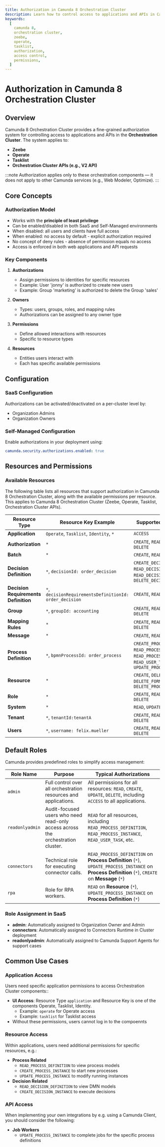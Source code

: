 ```yaml
---
title: Authorization in Camunda 8 Orchestration Cluster
description: Learn how to control access to applications and APIs in Camunda 8's orchestration cluster using the built-in authorization system.
keywords:
  [
    camunda 8,
    orchestration cluster,
    zeebe,
    operate,
    tasklist,
    authorization,
    access control,
    permissions,
  ]
---
```


# Authorization in Camunda 8 Orchestration Cluster

## Overview

Camunda 8 Orchestration Cluster provides a fine-grained authorization system for controlling access to applications and APIs in the **Orchestration Cluster**. The system applies to:

- **Zeebe**
- **Operate**
- **Tasklist**
- **Orchestration Cluster APIs (e.g., V2 API)**

:::note
Authorization applies only to these orchestration components — it does not apply to other Camunda services (e.g., Web Modeler, Optimize).
:::

## Core Concepts

### Authorization Model

- Works with the **principle of least privilege**
- Can be enabled/disabled in both SaaS and Self-Managed environments
- When disabled: all users and clients have full access
- When enabled: no access by default - explicit authorization required
- No concept of deny rules - absence of permission equals no access
- Access is enforced in both web applications and API requests

### Key Components

1. **Authorizations**

   - Assign permissions to identities for specific resources
   - Example: User 'jonny' is authorized to create new users
   - Example: Group 'marketing' is authorized to delete the Group 'sales'

2. **Owners**

   - Types: users, groups, roles, and mapping rules
   - Authorizations can be assigned to any owner type

3. **Permissions**

   - Define allowed interactions with resources
   - Specific to resource types

4. **Resources**
   - Entities users interact with
   - Each has specific available permissions

## Configuration

### SaaS Configuration

Authorizations can be activated/deactivated on a per-cluster level by:

- Organization Admins
- Organization Owners

### Self-Managed Configuration

Enable authorizations in your deployment using:

```yaml
camunda.security.authorizations.enabled: true
```

## Resources and Permissions

### Available Resources

The following table lists all resources that support authorization in Camunda 8 Orchestration Cluster, along with the available permissions per resource. This applies to Camunda 8 Orchestration Cluster (Zeebe, Operate, Tasklist, Orchestration Cluster APIs).

| Resource Type                        | Resource Key Example                                    | Supported Permissions                                                                                                      |
| ------------------------------------ | ------------------------------------------------------- | -------------------------------------------------------------------------------------------------------------------------- |
| **Application**                      | `Operate`, `Tasklist`, `Identity`, `*`                  | `ACCESS`                                                                                                                   |
| **Authorization**                    | `*`                                                     | `CREATE`, `READ`, `UPDATE`, `DELETE`                                                                                       |
| **Batch**                            | `*`                                                     | `CREATE`, `READ`, `DELETE`                                                                                                 |
| **Decision Definition**              | `*`, `decisionId: order_decision`                       | `CREATE_DECISION_INSTANCE`, `READ_DECISION_DEFINITION`, `READ_DECISION_INSTANCE`, `DELETE_DECISION_INSTANCE`               |
| **Decision Requirements Definition** | `*`, `decisionRequirementsDefinitionId: order_decision` | `CREATE`, `READ`, `UPDATE`                                                                                                 |
| **Group**                            | `*`, `groupId: accounting`                              | `CREATE`, `READ`, `UPDATE`, `DELETE`                                                                                       |
| **Mapping Rules**                    | `*`                                                     | `CREATE`, `READ`, `UPDATE`, `DELETE`                                                                                       |
| **Message**                          | `*`                                                     | `CREATE`, `READ`                                                                                                           |
| **Process Definition**               | `*`, `bpmnProcessId: order_process`                     | `CREATE_PROCESS_INSTANCE`, `READ_PROCESS_DEFINITION`, `READ_PROCESS_INSTANCE`, `READ_USER_TASK`, `UPDATE_PROCESS_INSTANCE` |
| **Resource**                         | `*`                                                     | `CREATE`, `DELETE_DRD`, `DELETE_FORM`, `DELETE_PROCESS`                                                                    |
| **Role**                            | `*`                                                     | `CREATE`, `READ`, `UPDATE`, `DELETE`                                                                                       |
| **System**                           | `*`                                                     | `READ`, `UPDATE`                                                                                                           |
| **Tenant**                          | `*`, `tenantId:tenantA`                                 | `CREATE`, `READ`, `UPDATE`, `DELETE`                                                                                       |
| **Users**                            | `*`, `username: felix.mueller`                          | `CREATE`, `READ`, `UPDATE`, `DELETE`                                                                                       |

## Default Roles

Camunda provides predefined roles to simplify access management:

| Role Name       | Purpose                                                                         | Typical Authorizations                                                                                                                              |
| --------------- | ------------------------------------------------------------------------------- | --------------------------------------------------------------------------------------------------------------------------------------------------- |
| `admin`         | Full control over all orchestration resources and applications.                 | All permissions for all resources: `READ`, `CREATE`, `UPDATE`, `DELETE`, including `ACCESS` to all applications.                                    |
| `readonlyadmin` | Audit-focused users who need read-only access across the orchestration cluster. | `READ` for all resources, including `READ_PROCESS_DEFINITION`, `READ_PROCESS_INSTANCE`, `READ_USER_TASK`, etc.                                      |
| `connectors`    | Technical role for executing connector calls.                                   | `READ_PROCESS_DEFINITION` on **Process Definition** (`*`), `UPDATE_PROCESS_INSTANCE` on **Process Definition** (`*`), `CREATE` on **Message** (`*`) |
| `rpa`           | Role for RPA workers.                                                           | `READ` on **Resource** (`*`), `UPDATE_PROCESS_INSTANCE` on **Process Definition** (`*`)                                                             |

### Role Assignment in SaaS

- **admin**: Automatically assigned to Organization Owner and Admin
- **connectors**: Automatically assigned to Connectors Runtime in Cluster deployment
- **readonlyadmin**: Automatically assigned to Camunda Support Agents for support cases

## Common Use Cases

### Application Access

Users need specific application permissions to access Orchestration Cluster components::

- **UI Access**: Resource Type `application` and Resource Key is one of the components Operate, Tasklist, Identity.
  - Example: `operate` for Operate access
  - Example: `tasklist` for Tasklist access
- Without these permissions, users cannot log in to the compoennts

### Resource Access

Within applications, users need additional permissions for specific resources, e.g.:

- **Process Related**
  - `READ_PROCESS_DEFINITION` to view process models
  - `CREATE_PROCESS_INSTANCE` to start new processes
  - `UPDATE_PROCESS_INSTANCE` to modify running instances
- **Decision Related**
  - `READ_DECISION_DEFINITION` to view DMN models
  - `CREATE_DECISION_INSTANCE` to execute decisions

### API Access

When implementing your own integrations by e.g. using a Camunda Client, you should consider the following:

- **Job Workers**
  - `UPDATE_PROCESS_INSTANCE` to complete jobs for the specific process definitions
